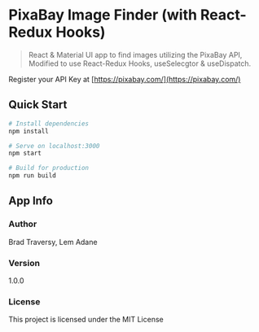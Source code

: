 # PixaBay Image Finder (with React-Redux Hooks)

> React & Material UI app to find images utilizing the PixaBay API, Modified to use React-Redux Hooks, useSelecgtor & useDispatch.

Register your API Key at
[https://pixabay.com/](https://pixabay.com/)

## Quick Start

```bash
# Install dependencies
npm install

# Serve on localhost:3000
npm start

# Build for production
npm run build
```

## App Info

### Author

Brad Traversy, Lem Adane

### Version

1.0.0

### License

This project is licensed under the MIT License
